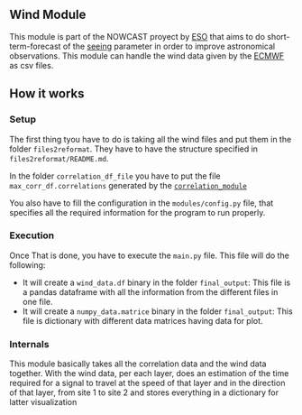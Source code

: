 ## Wind Module
This module is part of the NOWCAST proyect by [ESO](https://www.eso.org) that aims to do short-term-forecast of the [seeing](https://en.wikipedia.org/wiki/Astronomical_seeing) parameter in order to improve astronomical observations. This module can handle the wind data given by the [ECMWF](https://www.ecmwf.int/) as csv files.


## How it works

### Setup
The first thing tyou have to do is taking all the wind files and put them in the folder ``files2reformat``. They have to have the structure specified in ``files2reformat/README.md``.

In the folder ``correlation_df_file`` you have to put the file ``max_corr_df.correlations`` generated by the [``correlation_module``](https://github.com/tomasrojasc/correlation-module-NOWCAST)

You also have to fill the configuration in the ``modules/config.py`` file, that specifies all the required information for the program to run properly.

### Execution

Once That is done, you have to execute the ``main.py`` file. This file will do the following:

  * It will create a ``wind_data.df`` binary in the folder ``final_output``: This file is a pandas dataframe with all the information from the different files in one file.
  * It will create a ``numpy_data.matrice`` binary in the folder ``final_output``: This file is dictionary with different data matrices having data for plot.

### Internals
This module basically takes all the correlation data and the wind data together. With the wind data, per each layer, does an estimation of the time required for a signal to travel at the speed of that layer and in the direction of that layer, from site 1 to site 2 and stores everything in a dictionary for latter visualization

